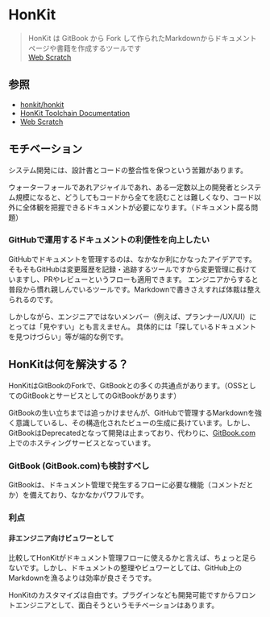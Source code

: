 # HonKit

> HonKit は GitBook から Fork して作られたMarkdownからドキュメントページや書籍を作成するツールです<br/>[Web Scratch](https://efcl.info/2020/06/19/githon/)

## 参照
- [honkit/honkit](https://github.com/honkit/honkit)
- [HonKit Toolchain Documentation
](https://honkit.netlify.app/)
- [Web Scratch](https://efcl.info/2020/06/19/githon/)

## モチベーション
システム開発には、設計書とコードの整合性を保つという苦難があります。

ウォーターフォールであれアジャイルであれ、ある一定数以上の開発者とシステム規模になると、どうしてもコードから全てを読むことは難しくなり、コード以外に全体観を把握できるドキュメントが必要になります。（ドキュメント腐る問題）

### GitHubで運用するドキュメントの利便性を向上したい
GitHubでドキュメントを管理するのは、なかなか利にかなったアイデアです。そもそもGitHubは変更履歴を記録・追跡するツールですから変更管理に長けていますし、PRやレビューというフローも適用できます。
エンジニアからすると普段から慣れ親しんでいるツールです。Markdownで書きさえすれば体裁は整えられるのです。

しかしながら、エンジニアではないメンバー（例えば、プランナー/UX/UI）にとっては「見やすい」とも言えません。
具体的には「探しているドキュメントを見つけづらい」等が端的な例です。

## HonKitは何を解決する？
HonKitはGitBookのForkで、GitBookとの多くの共通点があります。（OSSとしてのGitBookとサービスとしてのGitBookがあります）

GitBookの生い立ちまでは追っかけませんが、GitHubで管理するMarkdownを強く意識しているし、その構造化されたビューの生成に長けています。しかし、GitBookはDeprecatedとなって開発は止まっており、代わりに、[GitBook.com](https://www.gitbook.com/)上でのホスティングサービスとなっています。

### GitBook (GitBook.com)も検討すべし
GitBookは、ドキュメント管理で発生するフローに必要な機能（コメントだとか）を備えており、なかなかパワフルです。

### 利点
#### 非エンジニア向けビュワーとして
比較してHonKitがドキュメント管理フローに使えるかと言えば、ちょっと足らないです。しかし、ドキュメントの整理やビュワーとしては、GitHub上のMarkdownを漁るよりは効率が良さそうです。

HonKitのカスタマイズは自由です。プラグインなども開発可能ですからフロントエンジニアとして、面白そうというモチベーションはあります。